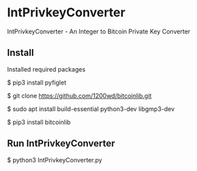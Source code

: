 # IntPrivkeyConverter
IntPrivkeyConverter - An Integer to Bitcoin Private Key Converter

## Install
Installed required packages

$ pip3 install pyfiglet

$ git clone https://github.com/1200wd/bitcoinlib.git

$ sudo apt install build-essential python3-dev libgmp3-dev

$ pip3 install bitcoinlib

## Run IntPrivkeyConverter

$ python3 IntPrivkeyConverter.py
